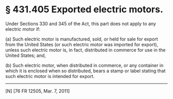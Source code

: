 # § 431.405   Exported electric motors.

Under Sections 330 and 345 of the Act, this part does not apply to any electric motor if:


(a) Such electric motor is manufactured, sold, or held for sale for export from the United States (or such electric motor was imported for export), unless such electric motor is, in fact, distributed in commerce for use in the United States; and,


(b) Such electric motor, when distributed in commerce, or any container in which it is enclosed when so distributed, bears a stamp or label stating that such electric motor is intended for export.



---

[N] [76 FR 12505, Mar. 7, 2011]




